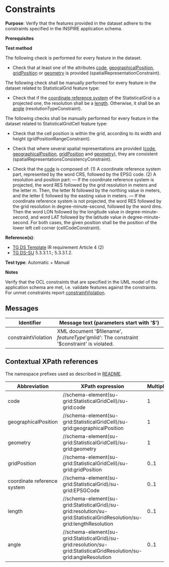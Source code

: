 # Constraints

**Purpose**: Verify that the features provided in the dataset adhere to the constraints specified in the INSPIRE application schema.

**Prerequisites**

**Test method**

The following check is performed for every feature in the dataset.

* Check that at least one of the attributes [code](#code), [geographicalPosition](#geographicalPosition), [gridPosition](#gridPosition) or [geometry](#geometry) is provided (spatialRepresentationConstraint).


The following check shall be manually performed for every feature in the dataset related to StatisticalGrid feature type:

* Check that if the [coordinate reference system](#EPSG) of the StatisticalGrid is a projected one, the resolution shall be a [length](length#). Otherwise, it shall be an [angle](angle#) (resolutionTypeConstraint).


The following checks shall be manually performed for every feature in the dataset related to StatisticalGridCell feature type:

* Check that the cell position is within the grid, according to its width and height (gridPositionRangeConstraint).

* Check that where several spatial representations are provided ([code](#code), [geographicalPosition](#geographicalPosition), [gridPosition](#gridPosition) and [geometry](#geometry)), they are consistent (spatialRepresentationsConsistencyConstraint).

* Check that the [code](#code) is composed of:
	(1) A coordinate reference system part, represented by the word CRS, followed by the EPSG code.
	(2) A resolution and position part:
		— If the coordinate reference system is projected, the word RES followed by the grid resolution in meters and the letter m. Then, the letter N followed by the northing value in meters, and the letter E followed by the easting value in meters.
		— If the coordinate reference system is not projected, the word RES followed by the grid resolution in degree-minute-second, followed by the word dms. Then the word LON followed by the longitude value in degree-minute-second, and word LAT followed by the latitude value in degree-minute-second.
		For both cases, the given position shall be the position of the lower left cell corner (cellCodeConstraint).


**Reference(s)**: 

* [TG DS Template](./README.md#ref_TG_DS_tmpl) IR requirement Article 4 (2)
* [TG DS-SU](./README.md#ref_TG_DS_SU) 5.3.3.1.1.; 5.3.3.1.2.

**Test type**: Automatic + Manual

**Notes** 

Verify that the OCL constraints that are specified in the UML model of the application schema are met, i.e. validate features against the constraints. For unmet constraints report [constraintViolation](#constraintViolation).

## Messages

Identifier  |  Message text (parameters start with '$')
---------------------------------------------------------- | -------------------------------------------------------------------------
constraintViolation <a name="constraintViolation"/>  |  XML document '$filename', $featureType '$gmlid': The constraint '$constraint' is violated.

## Contextual XPath references

The namespace prefixes used as described in [README](./README.md#namespaces).

Abbreviation                                               |  XPath expression                     |Multiplicity       |Voidable
---------------------------------------------------------- | ------------------------------------- | ------------------|----------
code<a name="code"></a> | //schema-element(su-grid:StatisticalGridCell)/su-grid:code| 1 | Yes
geographicalPosition<a name="geographicalPosition"></a> | //schema-element(su-grid:StatisticalGridCell)/su-grid:geographicalPosition| 1 | Yes
geometry<a name="geometry"></a> | //schema-element(su-grid:StatisticalGridCell)/su-grid:geometry| 1 | Yes
gridPosition<a name="gridPosition"></a> | //schema-element(su-grid:StatisticalGridCell)/su-grid:gridPosition| 0..1 | Yes
coordinate reference system<a name="EPSG"></a> | //schema-element(su-grid:StatisticalGrid)/su-grid:EPSGCode| 0..1 | No
length<a name="length"></a> | //schema-element(su-grid:StatisticalGrid)/su-grid:resolution/su-grid:StatisticalGridResolution/su-grid:lengthResolution| 0..1 | No
angle<a name="angle"></a> | //schema-element(su-grid:StatisticalGrid)/su-grid:resolution/su-grid:StatisticalGridResolution/su-grid:angleResolution| 0..1 | No